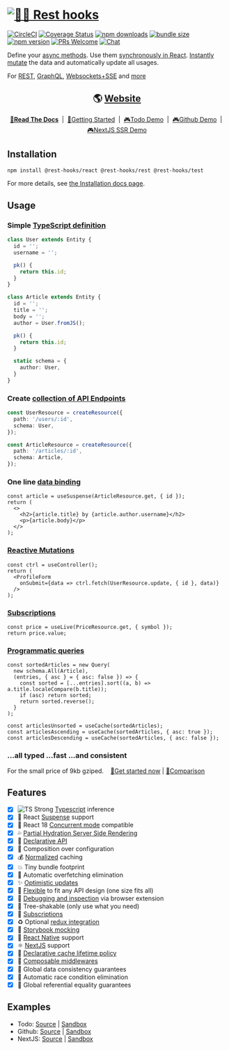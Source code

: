 # [![🛌🎣 Rest hooks](./packages/rest-hooks/rest_hooks_logo_and_text.svg?sanitize=true)](https://resthooks.io)

[![CircleCI](https://circleci.com/gh/data-client/rest-hooks/tree/master.svg?style=shield)](https://circleci.com/gh/data-client/rest-hooks)
[![Coverage Status](https://img.shields.io/codecov/c/gh/data-client/rest-hooks/master.svg?style=flat-square)](https://app.codecov.io/gh/data-client/rest-hooks?branch=master)
[![npm downloads](https://img.shields.io/npm/dt/rest-hooks.svg?style=flat-square)](https://www.npmjs.com/package/rest-hooks)
[![bundle size](https://img.shields.io/bundlephobia/minzip/@rest-hooks/react?style=flat-square)](https://bundlephobia.com/result?p=@rest-hooks/react)
[![npm version](https://img.shields.io/npm/v/@rest-hooks/react.svg?style=flat-square)](https://www.npmjs.com/package/@rest-hooks/react)
[![PRs Welcome](https://img.shields.io/badge/PRs-welcome-brightgreen.svg?style=flat-square)](http://makeapullrequest.com)
[![Chat](https://img.shields.io/discord/768254430381735967.svg?style=flat-square&colorB=758ED3)](https://discord.gg/35nb8Mz)

Define your [async methods](https://resthooks.io/docs/getting-started/endpoint). Use them [synchronously in React](https://resthooks.io/docs/getting-started/data-dependency). [Instantly mutate](https://resthooks.io/docs/getting-started/mutations) the data and automatically update all usages.

For [REST](https://resthooks.io/rest), [GraphQL](https://resthooks.io/graphql), [Websockets+SSE](https://resthooks.io/docs/api/Manager#middleware-data-stream) and [more](https://resthooks.io/docs/guides/img-media)

<div align="center">

## 🌎 [Website](https://resthooks.io)

</div>

<div align="center">

**[📖Read The Docs](https://resthooks.io/docs)** &nbsp;|&nbsp; [🏁Getting Started](https://resthooks.io/docs/getting-started/installation) &nbsp;|&nbsp;
[🎮Todo Demo](https://stackblitz.com/github/data-client/rest-hooks/tree/rest-hooks-site/examples/todo-app?file=src%2Fpages%2FHome%2FTodoList.tsx) &nbsp;|&nbsp;
[🎮Github Demo](https://stackblitz.com/github/data-client/rest-hooks/tree/rest-hooks-site/examples/github-app?file=src%2Fpages%2FIssueList.tsx) &nbsp;|&nbsp;
[🎮NextJS SSR Demo](https://stackblitz.com/github/data-client/rest-hooks/tree/rest-hooks-site/examples/nextjs?file=pages%2FAssetPrice.tsx)

</div>

## Installation

```bash
npm install @rest-hooks/react @rest-hooks/rest @rest-hooks/test
```

For more details, see [the Installation docs page](https://resthooks.io/docs/getting-started/installation).

## Usage

### Simple [TypeScript definition](https://resthooks.io/rest/api/Entity)

```typescript
class User extends Entity {
  id = '';
  username = '';

  pk() {
    return this.id;
  }
}

class Article extends Entity {
  id = '';
  title = '';
  body = '';
  author = User.fromJS();

  pk() {
    return this.id;
  }

  static schema = {
    author: User,
  }
}
```

### Create [collection of API Endpoints](https://resthooks.io/rest/api/createResource)

```typescript
const UserResource = createResource({
  path: '/users/:id',
  schema: User,
});

const ArticleResource = createResource({
  path: '/articles/:id',
  schema: Article,
});
```

### One line [data binding](https://resthooks.io/docs/getting-started/data-dependency)

```tsx
const article = useSuspense(ArticleResource.get, { id });
return (
  <>
    <h2>{article.title} by {article.author.username}</h2>
    <p>{article.body}</p>
  </>
);
```

### [Reactive Mutations](https://resthooks.io/docs/getting-started/mutations)

```tsx
const ctrl = useController();
return (
  <ProfileForm
    onSubmit={data => ctrl.fetch(UserResource.update, { id }, data)}
  />
);
```

### [Subscriptions](https://resthooks.io/docs/api/useLive)

```tsx
const price = useLive(PriceResource.get, { symbol });
return price.value;
```

### [Programmatic queries](https://resthooks.io/rest/api/Query)

```tsx
const sortedArticles = new Query(
  new schema.All(Article),
  (entries, { asc } = { asc: false }) => {
    const sorted = [...entries].sort((a, b) => a.title.localeCompare(b.title));
    if (asc) return sorted;
    return sorted.reverse();
  }
);

const articlesUnsorted = useCache(sortedArticles);
const articlesAscending = useCache(sortedArticles, { asc: true });
const articlesDescending = useCache(sortedArticles, { asc: false });
```


### ...all typed ...fast ...and consistent

For the small price of 9kb gziped. &nbsp;&nbsp; [🏁Get started now](https://resthooks.io/docs/getting-started/installation)
| [🥊Comparison](https://resthooks.io/docs/getting-started/comparison)

## Features

- [x] ![TS](./packages/rest-hooks/typescript.svg?sanitize=true) Strong [Typescript](https://www.typescriptlang.org/) inference
- [x] 🛌 React [Suspense](https://resthooks.io/docs/getting-started/data-dependency#boundaries) support
- [x] 🧵 React 18 [Concurrent mode](https://resthooks.io/docs/guides/render-as-you-fetch) compatible
- [x] 💦 [Partial Hydration Server Side Rendering](https://resthooks.io/docs/guides/ssr)
- [x] 🎣 [Declarative API](https://resthooks.io/docs/getting-started/data-dependency)
- [x] 📝 Composition over configuration
- [x] 💰 [Normalized](https://resthooks.io/docs/concepts/normalization) caching
- [x] 💥 Tiny bundle footprint
- [x] 🛑 Automatic overfetching elimination
- [x] ✨ [Optimistic updates](https://resthooks.io/rest/guides/optimistic-updates)
- [x] 🧘 [Flexible](https://resthooks.io/docs/getting-started/endpoint) to fit any API design (one size fits all)
- [x] 🔧 [Debugging and inspection](https://resthooks.io/docs/guides/debugging) via browser extension
- [x] 🌳 Tree-shakable (only use what you need)
- [x] 🔁 [Subscriptions](https://resthooks.io/docs/api/useSubscription)
- [x] ♻️ Optional [redux integration](https://resthooks.io/docs/guides/redux)
- [x] 📙 [Storybook mocking](https://resthooks.io/docs/guides/storybook)
- [x] 📱 [React Native](https://facebook.github.io/react-native/) support
- [x] ⚛️ [NextJS](https://resthooks.io/docs/guides/ssr#nextjs) support
- [x] 🚯 [Declarative cache lifetime policy](https://resthooks.io/docs/concepts/expiry-policy)
- [x] 🧅 [Composable middlewares](https://resthooks.io/docs/api/Manager)
- [x] 💽 Global data consistency guarantees
- [x] 🏇 Automatic race condition elimination
- [x] 👯 Global referential equality guarantees

## Examples

- Todo: [Source](https://github.com/data-client/rest-hooks/tree/rest-hooks-site/examples/todo-app) | [Sandbox](https://stackblitz.com/github/data-client/rest-hooks/tree/rest-hooks-site/examples/todo-app?file=src%2Fpages%2FHome%2FTodoList.tsx)
- Github: [Source](https://github.com/data-client/rest-hooks/tree/rest-hooks-site/examples/github-app) | [Sandbox](https://stackblitz.com/github/data-client/rest-hooks/tree/rest-hooks-site/examples/github-app?file=src%2Fpages%2FIssueList.tsx)
- NextJS: [Source](https://github.com/data-client/rest-hooks/tree/rest-hooks-site/examples/nextjs) | [Sandbox](https://stackblitz.com/github/data-client/rest-hooks/tree/rest-hooks-site/examples/nextjs?file=pages%2FAssetPrice.tsx)
